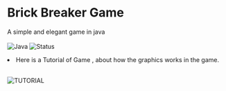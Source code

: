 # Brick Breaker Game
A simple and elegant game in java 
<br>
<br>
![Java](https://img.shields.io/badge/java-100%25-red)
![Status](https://img.shields.io/badge/Status-Active-brightgreen)


<li> Here is a Tutorial of Game , about how the graphics works in the game. </li>
<br>


![TUTORIAL](https://github.com/ayushasati/brickbreakergame/assets/98347325/54c8606d-7e14-40f0-99a0-9f9eadc4e284)







